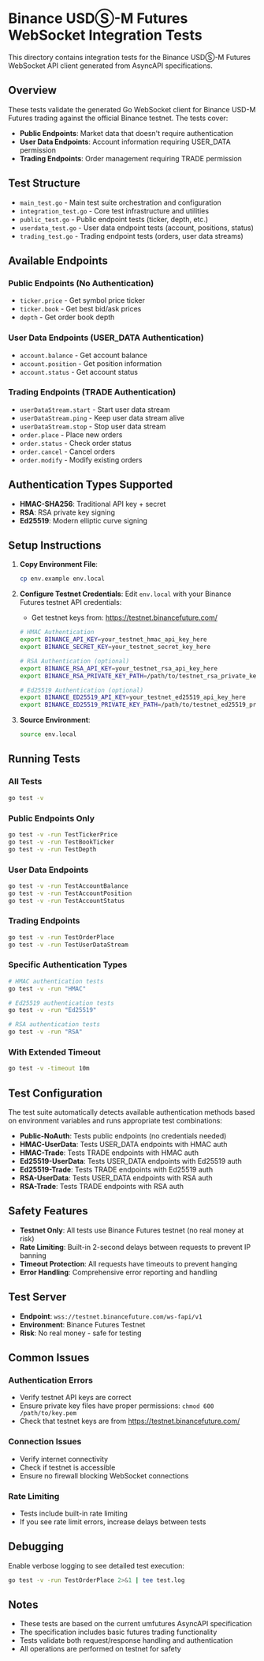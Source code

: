 # Binance USDⓈ-M Futures WebSocket Integration Tests

This directory contains integration tests for the Binance USDⓈ-M Futures WebSocket API client generated from AsyncAPI specifications.

## Overview

These tests validate the generated Go WebSocket client for Binance USD-M Futures trading against the official Binance testnet. The tests cover:

- **Public Endpoints**: Market data that doesn't require authentication
- **User Data Endpoints**: Account information requiring USER_DATA permission
- **Trading Endpoints**: Order management requiring TRADE permission

## Test Structure

- `main_test.go` - Main test suite orchestration and configuration
- `integration_test.go` - Core test infrastructure and utilities
- `public_test.go` - Public endpoint tests (ticker, depth, etc.)
- `userdata_test.go` - User data endpoint tests (account, positions, status)
- `trading_test.go` - Trading endpoint tests (orders, user data streams)

## Available Endpoints

### Public Endpoints (No Authentication)
- `ticker.price` - Get symbol price ticker
- `ticker.book` - Get best bid/ask prices
- `depth` - Get order book depth

### User Data Endpoints (USER_DATA Authentication)
- `account.balance` - Get account balance
- `account.position` - Get position information
- `account.status` - Get account status

### Trading Endpoints (TRADE Authentication)
- `userDataStream.start` - Start user data stream
- `userDataStream.ping` - Keep user data stream alive
- `userDataStream.stop` - Stop user data stream
- `order.place` - Place new orders
- `order.status` - Check order status
- `order.cancel` - Cancel orders
- `order.modify` - Modify existing orders

## Authentication Types Supported

- **HMAC-SHA256**: Traditional API key + secret
- **RSA**: RSA private key signing
- **Ed25519**: Modern elliptic curve signing

## Setup Instructions

1. **Copy Environment File**:
   ```bash
   cp env.example env.local
   ```

2. **Configure Testnet Credentials**:
   Edit `env.local` with your Binance Futures testnet API credentials:
   - Get testnet keys from: https://testnet.binancefuture.com/
   
   ```bash
   # HMAC Authentication
   export BINANCE_API_KEY=your_testnet_hmac_api_key_here
   export BINANCE_SECRET_KEY=your_testnet_secret_key_here
   
   # RSA Authentication (optional)
   export BINANCE_RSA_API_KEY=your_testnet_rsa_api_key_here
   export BINANCE_RSA_PRIVATE_KEY_PATH=/path/to/testnet_rsa_private_key.pem
   
   # Ed25519 Authentication (optional)
   export BINANCE_ED25519_API_KEY=your_testnet_ed25519_api_key_here
   export BINANCE_ED25519_PRIVATE_KEY_PATH=/path/to/testnet_ed25519_private_key.pem
   ```

3. **Source Environment**:
   ```bash
   source env.local
   ```

## Running Tests

### All Tests
```bash
go test -v
```

### Public Endpoints Only
```bash
go test -v -run TestTickerPrice
go test -v -run TestBookTicker
go test -v -run TestDepth
```

### User Data Endpoints
```bash
go test -v -run TestAccountBalance
go test -v -run TestAccountPosition
go test -v -run TestAccountStatus
```

### Trading Endpoints
```bash
go test -v -run TestOrderPlace
go test -v -run TestUserDataStream
```

### Specific Authentication Types
```bash
# HMAC authentication tests
go test -v -run "HMAC"

# Ed25519 authentication tests  
go test -v -run "Ed25519"

# RSA authentication tests
go test -v -run "RSA"
```

### With Extended Timeout
```bash
go test -v -timeout 10m
```

## Test Configuration

The test suite automatically detects available authentication methods based on environment variables and runs appropriate test combinations:

- **Public-NoAuth**: Tests public endpoints (no credentials needed)
- **HMAC-UserData**: Tests USER_DATA endpoints with HMAC auth
- **HMAC-Trade**: Tests TRADE endpoints with HMAC auth
- **Ed25519-UserData**: Tests USER_DATA endpoints with Ed25519 auth
- **Ed25519-Trade**: Tests TRADE endpoints with Ed25519 auth
- **RSA-UserData**: Tests USER_DATA endpoints with RSA auth
- **RSA-Trade**: Tests TRADE endpoints with RSA auth

## Safety Features

- **Testnet Only**: All tests use Binance Futures testnet (no real money at risk)
- **Rate Limiting**: Built-in 2-second delays between requests to prevent IP banning
- **Timeout Protection**: All requests have timeouts to prevent hanging
- **Error Handling**: Comprehensive error reporting and handling

## Test Server

- **Endpoint**: `wss://testnet.binancefuture.com/ws-fapi/v1`
- **Environment**: Binance Futures Testnet
- **Risk**: No real money - safe for testing

## Common Issues

### Authentication Errors
- Verify testnet API keys are correct
- Ensure private key files have proper permissions: `chmod 600 /path/to/key.pem`
- Check that testnet keys are from https://testnet.binancefuture.com/

### Connection Issues
- Verify internet connectivity
- Check if testnet is accessible
- Ensure no firewall blocking WebSocket connections

### Rate Limiting
- Tests include built-in rate limiting
- If you see rate limit errors, increase delays between tests

## Debugging

Enable verbose logging to see detailed test execution:

```bash
go test -v -run TestOrderPlace 2>&1 | tee test.log
```

## Notes

- These tests are based on the current umfutures AsyncAPI specification
- The specification includes basic futures trading functionality
- Tests validate both request/response handling and authentication
- All operations are performed on testnet for safety